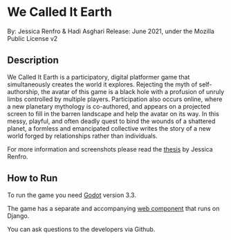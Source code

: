 # We Called It Earth

By: Jessica Renfro & Hadi Asghari
Release: June 2021, under the Mozilla Public License v2

## Description 
We Called It Earth is a participatory, digital platformer game that simultaneously creates the world it explores. Rejecting the myth of self-authorship, the avatar of this game is a black hole with a profusion of unruly limbs controlled by multiple players. Participation also occurs online, where a new planetary mythology is co-authored, and appears on a projected screen to fill in the barren landscape and help the avatar on its way. In this messy, playful, and often deadly quest to bind the wounds of a shattered planet, a formless and emancipated collective writes the story of a new world forged by relationships rather than individuals. 

For more information and screenshots please read the [thesis]() by Jessica Renfro.

## How to Run
To run the game you need [Godot](https://godotengine.org/) version 3.3.

The game has a separate and accompanying [web component](https://github.com/hadiasghari/calledearth-django) that runs on Django.
 
You can ask questions to the developers via Github.
